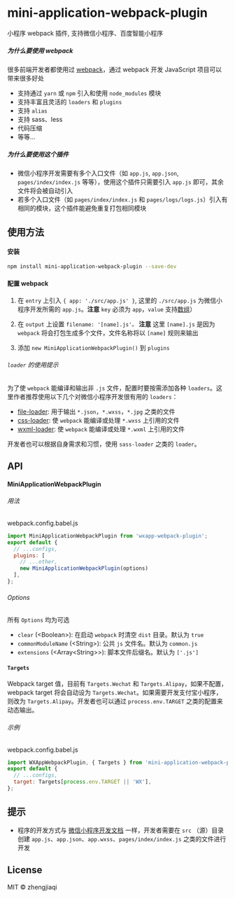 # mini-application-webpack-plugin
小程序 webpack 插件, 支持微信小程序、百度智能小程序

##### 为什么要使用 webpack

很多前端开发者都使用过 [webpack](https://webpack.js.org/)，通过 webpack 开发 JavaScript 项目可以带来很多好处

- 支持通过 `yarn` 或 `npm` 引入和使用 `node_modules` 模块
- 支持丰富且灵活的 `loaders` 和 `plugins`
- 支持 `alias`
- 支持 sass、less
- 代码压缩
- 等等...


##### 为什么要使用这个插件

- 微信小程序开发需要有多个入口文件（如 `app.js`, `app.json`, `pages/index/index.js` 等等），使用这个插件只需要引入 `app.js` 即可，其余文件将会被自动引入
- 若多个入口文件（如 `pages/index/index.js` 和 `pages/logs/logs.js`）引入有相同的模块，这个插件能避免重复打包相同模块



## 使用方法

#### 安装

```bash
npm install mini-application-webpack-plugin --save-dev
```
#### 配置 webpack

1. 在 `entry` 上引入 `{ app: './src/app.js' }`, 这里的 `./src/app.js` 为微信小程序开发所需的 `app.js`。**注意** `key` 必须为 `app`，`value` 支持[数组](https://webpack.js.org/configuration/entry-context/#entry)）

2. 在 `output` 上设置 `filename: '[name].js'。` **注意** 这里 `[name].js` 是因为 `webpack` 将会打包生成多个文件，文件名称将以 `[name]` 规则来输出

3. 添加 `new MiniApplicationWebpackPlugin()` 到 `plugins`

###### `loader` 的使用提示

为了使 `webpack` 能编译和输出非 `.js` 文件，配置时要按需添加各种 `loaders`。这里作者推荐使用以下几个对微信小程序开发很有用的 `loaders`：

- [file-loader](https://github.com/webpack-contrib/file-loader): 用于输出 `*.json`，`*.wxss`，`*.jpg` 之类的文件
- [css-loader](https://github.com/webpack-contrib/css-loader): 使 `webpack` 能编译或处理 `*.wxss` 上引用的文件
- [wxml-loader](https://github.com/Cap32/wxml-loader): 使 `webpack` 能编译或处理 `*.wxml` 上引用的文件

开发者也可以根据自身需求和习惯，使用 `sass-loader` 之类的 `loader`。



## API

#### MiniApplicationWebpackPlugin

###### 用法

webpack.config.babel.js

```js
import MiniApplicationWebpackPlugin from 'wxapp-webpack-plugin';
export default {
  // ...configs,
  plugins: [
    // ...other,
    new MiniApplicationWebpackPlugin(options)
  ],
};
```


###### Options

所有 `Options` 均为可选

- `clear` (\<Boolean\>): 在启动 `webpack` 时清空 `dist` 目录。默认为 `true`
- `commonModuleName` (\<String\>): 公共 `js` 文件名。默认为 `common.js`
- `extensions` (\<Array\<String\>\>): 脚本文件后缀名。默认为 `['.js']`

#### `Targets`

Webpack target 值，目前有 `Targets.Wechat` 和 `Targets.Alipay`，如果不配置，webpack target 将会自动设为 `Targets.Wechat`。如果需要开发支付宝小程序，则改为 `Targets.Alipay`。开发者也可以通过 `process.env.TARGET` 之类的配置来动态输出。

###### 示例

webpack.config.babel.js

```js
import WXAppWebpackPlugin, { Targets } from 'mini-application-webpack-plugin';
export default {
  // ...configs,
  target: Targets[process.env.TARGET || 'WX'],
};
```

## 提示

- 程序的开发方式与 [微信小程序开发文档](https://mp.weixin.qq.com/debug/wxadoc/dev/) 一样，开发者需要在 `src` （源）目录创建 `app.js`、`app.json`、`app.wxss`、`pages/index/index.js` 之类的文件进行开发


## License

MIT © zhengjiaqi
